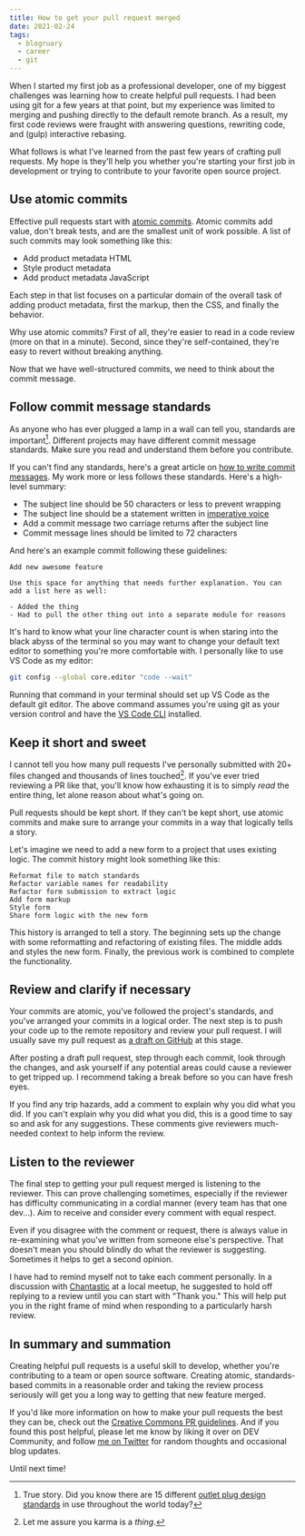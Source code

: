 ```yaml
---
title: How to get your pull request merged
date: 2021-02-24
tags: 
  - blogruary
  - career
  - git
---
```


When I started my first job as a professional developer, one of my biggest challenges was learning how to create helpful pull requests. I had been using git for a few years at that point, but my experience was limited to merging and pushing directly to the default remote branch. As a result, my first code reviews were fraught with answering questions, rewriting code, and (gulp) interactive rebasing.

What follows is what I've learned from the past few years of crafting pull requests. My hope is they'll help you whether you're starting your first job in development or trying to contribute to your favorite open source project.

## Use atomic commits

Effective pull requests start with [atomic commits](https://sparkbox.com/foundry/atomic_commits_with_git). Atomic commits add value, don't break tests, and are the smallest unit of work possible. A list of such commits may look something like this:

- Add product metadata HTML
- Style product metadata
- Add product metadata JavaScript

Each step in that list focuses on a particular domain of the overall task of adding product metadata, first the markup, then the CSS, and finally the behavior.

Why use atomic commits? First of all, they're easier to read in a code review (more on that in a minute). Second, since they're self-contained, they're easy to revert without breaking anything.

Now that we have well-structured commits, we need to think about the commit message.

## Follow commit message standards

As anyone who has ever plugged a lamp in a wall can tell you, standards are important[^standards]. Different projects may have different commit message standards. Make sure you read and understand them before you contribute.

If you can't find any standards, here's a great article on [how to write commit messages](https://chris.beams.io/posts/git-commit/). My work more or less follows these standards. Here's a high-level summary:

- The subject line should be 50 characters or less to prevent wrapping
- The subject line should be a statement written in [imperative voice](https://www.grammarly.com/blog/imperative/)
- Add a commit message two carriage returns after the subject line
- Commit message lines should be limited to 72 characters

And here's an example commit following these guidelines:

```text
Add new awesome feature

Use this space for anything that needs further explanation. You can 
add a list here as well:

- Added the thing
- Had to pull the other thing out into a separate module for reasons
```

It's hard to know what your line character count is when staring into the black abyss of the terminal so you may want to change your default text editor to something you're more comfortable with. I personally like to use VS Code as my editor:

```bash
git config --global core.editor "code --wait"
```

Running that command in your terminal should set up VS Code as the default git editor. The above command assumes you're using git as your version control and have the [VS Code CLI](https://code.visualstudio.com/docs/editor/command-line) installed.

## Keep it short and sweet

I cannot tell you how many pull requests I've personally submitted with 20+ files changed and thousands of lines touched[^prs]. If you've ever tried reviewing a PR like that, you'll know how exhausting it is to simply *read* the entire thing, let alone reason about what's going on.

Pull requests should be kept short. If they can't be kept short, use atomic commits and make sure to arrange your commits in a way that logically tells a story.

Let's imagine we need to add a new form to a project that uses existing logic. The commit history might look something like this:

```text
Reformat file to match standards
Refactor variable names for readability
Refactor form submission to extract logic
Add form markup
Style form
Share form logic with the new form
```

This history is arranged to tell a story. The beginning sets up the change with some reformatting and refactoring of existing files. The middle adds and styles the new form. Finally, the previous work is combined to complete the functionality.

## Review and clarify if necessary

Your commits are atomic, you've followed the project's standards, and you've arranged your commits in a logical order. The next step is to push your code up to the remote repository and review your pull request. I will usually save my pull request as [a draft on GitHub](https://github.blog/2019-02-14-introducing-draft-pull-requests/) at this stage.

After posting a draft pull request, step through each commit, look through the changes, and ask yourself if any potential areas could cause a reviewer to get tripped up. I recommend taking a break before so you can have fresh eyes.

If you find any trip hazards, add a comment to explain why you did what you did. If you can't explain why you did what you did, this is a good time to say so and ask for any suggestions. These comments give reviewers much-needed context to help inform the review.

## Listen to the reviewer

The final step to getting your pull request merged is listening to the reviewer. This can prove challenging sometimes, especially if the reviewer has difficulty communicating in a cordial manner (every team has that one dev...). Aim to receive and consider every comment with equal respect. 

Even if you disagree with the comment or request, there is always value in re-examining what you've written from someone else's perspective. That doesn't mean you should blindly do what the reviewer is suggesting. Sometimes it helps to get a second opinion. 

I have had to remind myself not to take each comment personally. In a discussion with [Chantastic](https://twitter.com/chantastic?lang=en) at a local meetup, he suggested to hold off replying to a review until you can start with "Thank you." This will help put you in the right frame of mind when responding to a particularly harsh review.

## In summary and summation

Creating helpful pull requests is a useful skill to develop, whether you're contributing to a team or open source software. Creating atomic, standards-based commits in a reasonable order and taking the review process seriously will get you a long way to getting that new feature merged.

If you'd like more information on how to make your pull requests the best they can be, check out the [Creative Commons PR guidelines](https://opensource.creativecommons.org/contributing-code/pr-guidelines/). And if you found this post helpful, please let me know by liking it over on DEV Community, and follow [me on Twitter](https://twitter.com/therealboone) for random thoughts and occasional blog updates.

Until next time!

[^standards]: True story. Did you know there are 15 different [outlet plug design standards](https://www.worldstandards.eu/electricity/plugs-and-sockets/) in use throughout the world today?

[^prs]: Let me assure you karma is a *thing*.